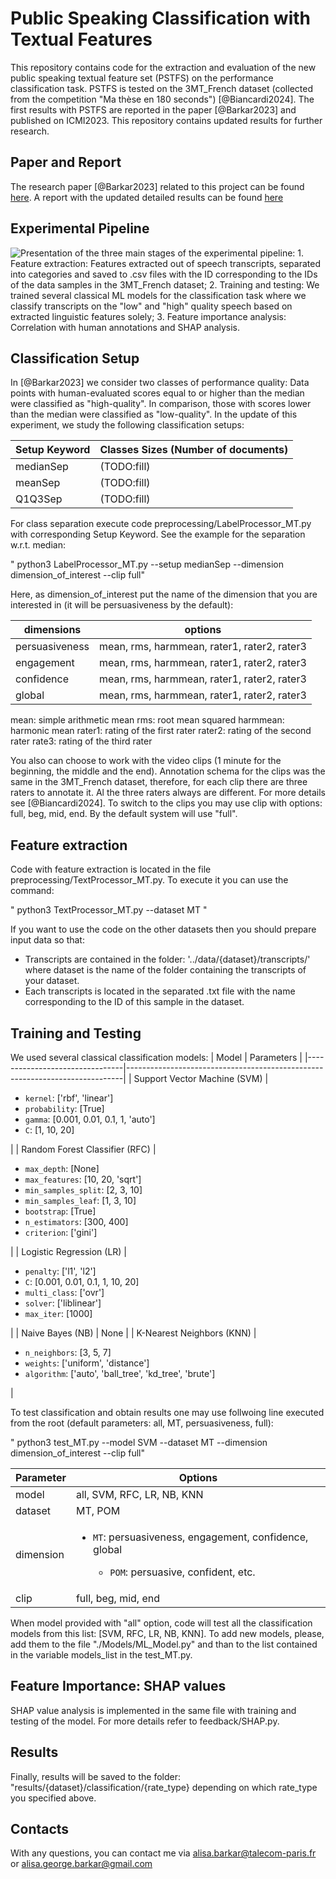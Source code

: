 # Public Speaking Classification with Textual Features


This repository contains code for the extraction and evaluation of the new public speaking textual feature set (PSTFS) on the performance classification task. PSTFS is tested on the 3MT_French dataset (collected from the competition "Ma thèse en 180 seconds") [@Biancardi2024]. The first results with PSTFS are reported in the paper [@Barkar2023] and published on ICMI2023. This repository contains updated results for further research. 

## Paper and Report
The research paper [@Barkar2023] related to this project can be found [here](docs/Barkar2023.pdf).
A report with the updated detailed results can be found [here](docs/Report_Classification_Updates.pdf)

## Experimental Pipeline
![Presentation of the three main stages of the experimental pipeline: 1. Feature extraction: Features extracted out of speech transcripts, separated into categories and saved to .csv files with the ID corresponding to the IDs of the data samples in the 3MT_French dataset; 2. Training and testing: We trained several classical ML models for the classification task where we classify transcripts on the "low" and "high" quality speech based on extracted linguistic features solely; 3. Feature importance analysis: Correlation with human annotations and SHAP analysis.](images/schema.png)


## Classification Setup
In [@Barkar2023] we consider two classes of performance quality: Data points with human-evaluated scores equal to or higher than the median were classified as "high-quality". In comparison, those with scores lower than the median were classified as "low-quality". In the update of this experiment, we study the following classification setups: 

| Setup Keyword | Classes Sizes (Number of documents) |
|----------|----------|
| medianSep  | (TODO:fill) |
| meanSep | (TODO:fill)   |
| Q1Q3Sep | (TODO:fill)   |


For class separation execute code preprocessing/LabelProcessor_MT.py with corresponding Setup Keyword. See the example for the separation w.r.t. median:

" python3 LabelProcessor_MT.py --setup medianSep --dimension dimension_of_interest --clip full"

Here, as dimension_of_interest put the name of the dimension that you are interested in (it will be persuasiveness by the default): 

| dimensions | options |
|----------|----------|
| persuasiveness  | mean, rms, harmmean, rater1, rater2, rater3 |
| engagement | mean, rms, harmmean, rater1, rater2, rater3 |
| confidence | mean, rms, harmmean, rater1, rater2, rater3 |
| global | mean, rms, harmmean, rater1, rater2, rater3 |

mean: simple arithmetic mean
rms: root mean squared
harmmean: harmonic mean
rater1: rating of the first rater
rater2: rating of the second rater
rate3: rating of the third rater

You also can choose to work with the video clips (1 minute for the beginning, the middle and the end). Annotation schema for the clips was the same in the 3MT_French dataset, therefore, for each clip there are three raters to annotate it. Al the three raters always are different. For more details see [@Biancardi2024]. To switch to the clips you may use clip with options: full, beg, mid, end. By the default system will use "full".

## Feature extraction

Code with feature extraction is located in the file preprocessing/TextProcessor_MT.py. To execute it you can use the command:

" python3 TextProcessor_MT.py --dataset MT "

If you want to use the code on the other datasets then you should prepare input data so that:
- Transcripts are contained in the folder: '../data/{dataset}/transcripts/' where dataset is the name of the folder containing the transcripts of your dataset.
- Each transcripts is located in the separated .txt file with the name corresponding to the ID of this sample in the dataset.


## Training and Testing

We used several classical classification models:
| Model                          | Parameters                                                                 |
|--------------------------------|-----------------------------------------------------------------------------|
| Support Vector Machine (SVM)   | <ul><li><code>kernel</code>: ['rbf', 'linear']</li><li><code>probability</code>: [True]</li><li><code>gamma</code>: [0.001, 0.01, 0.1, 1, 'auto']</li><li><code>C</code>: [1, 10, 20]</li></ul> |
| Random Forest Classifier (RFC) | <ul><li><code>max_depth</code>: [None]</li><li><code>max_features</code>: [10, 20, 'sqrt']</li><li><code>min_samples_split</code>: [2, 3, 10]</li><li><code>min_samples_leaf</code>: [1, 3, 10]</li><li><code>bootstrap</code>: [True]</li><li><code>n_estimators</code>: [300, 400]</li><li><code>criterion</code>: ['gini']</li></ul> |
| Logistic Regression (LR)       | <ul><li><code>penalty</code>: ['l1', 'l2']</li><li><code>C</code>: [0.001, 0.01, 0.1, 1, 10, 20]</li><li><code>multi_class</code>: ['ovr']</li><li><code>solver</code>: ['liblinear']</li><li><code>max_iter</code>: [1000]</li></ul> |
| Naive Bayes (NB)               | None                                                                       |
| K-Nearest Neighbors (KNN)      | <ul><li><code>n_neighbors</code>: [3, 5, 7]</li><li><code>weights</code>: ['uniform', 'distance']</li><li><code>algorithm</code>: ['auto', 'ball_tree', 'kd_tree', 'brute']</li></ul> |


To test classification and obtain results one may use follwoing line executed from the root (default parameters: all, MT, persuasiveness, full):

" python3 test_MT.py --model SVM --dataset MT --dimension dimension_of_interest --clip full"

| Parameter | Options |
|----------|----------|
| model  | all, SVM, RFC, LR, NB, KNN |
| dataset | MT, POM  |
| dimension | <ul><li><code>MT</code>: persuasiveness, engagement, confidence, global</li> <ul><li><code>POM</code>: persuasive, confident, etc. </li></ul> |
| clip | full, beg, mid, end |

When model provided with "all" option, code will test all the classification models from this list: [SVM, RFC, LR, NB, KNN]. To add new models, please, add them to the file "./Models/ML_Model.py" and than to the list contained in the variable models_list in the test_MT.py.

## Feature Importance: SHAP values

SHAP value analysis is implemented in the same file with training and testing of the model. For more details refer to feedback/SHAP.py.

## Results

Finally, results  will be saved to the folder: "results/{dataset}/classification/{rate_type} depending on which rate_type you specified above. 

## Contacts

With any questions, you can contact me via alisa.barkar@talecom-paris.fr or alisa.george.barkar@gmail.com


